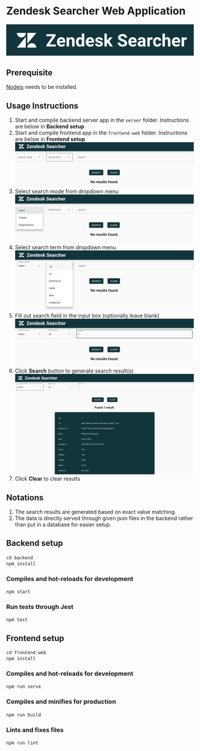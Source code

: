 # Zendesk Searcher Web Application

![Alt text](/public/images/zendesk-searcher-banner.png?raw=true "Banner Image")

## Prerequisite
[Nodejs](https://nodejs.org/en/) needs to be installed.

## Usage Instructions
1. Start and compile backend server app in the `server` folder. Instructions are below in **Backend setup**
2. Start and compile frontend app in the `frontend-web` folder. Instructions are below in **Frontend setup** 
![Alt text](/public/images/blank-user-interface.png?raw=true "Landing Screen Image")
3. Select search mode from dropdown menu
![Alt text](/public/images/user-flow-step-1.png?raw=true "User Flow Step 1")
4. Select search term from dropdown menu
![Alt text](/public/images/user-flow-step-2.png?raw=true "User Flow Step 2")
5. Fill out search field in the input box (optionally leave blank)
![Alt text](/public/images/user-flow-step-3.png?raw=true "User Flow Step 3")
6. Click **Search** button to generate search result(s)
![Alt text](/public/images/user-flow-step-4.png?raw=true "User Flow Step 4")
7. Click **Clear** to clear results

## Notations
1. The search results are generated based on exact value matching.
2. The data is directly served through given json files in the backend rather than put in a database for easier setup.

## Backend setup
```
cd backend
npm install
```

### Compiles and hot-reloads for development
```
npm start
```

### Run tests through Jest
```
npm test
```

## Frontend setup
```
cd frontend-web
npm install
```

### Compiles and hot-reloads for development
```
npm run serve
```

### Compiles and minifies for production
```
npm run build
```

### Lints and fixes files
```
npm run lint
```
